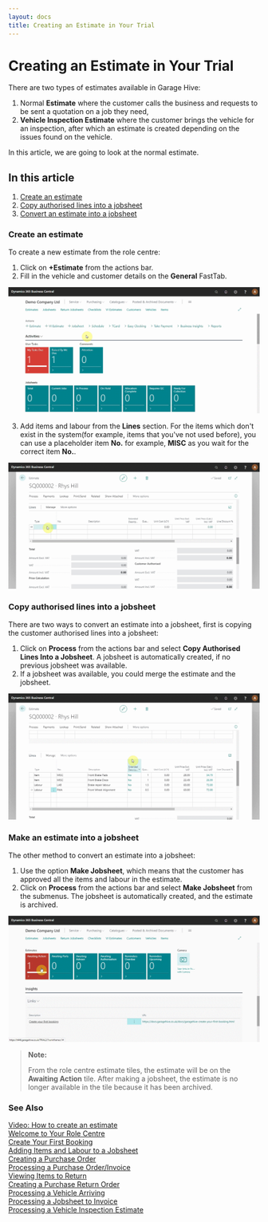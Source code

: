 ```yaml
---
layout: docs
title: Creating an Estimate in Your Trial
---
```


# Creating an Estimate in Your Trial
There are two types of estimates available in Garage Hive: 
1. Normal **Estimate** where the customer calls the business and requests to be sent a quotation on a job they need,
2. **Vehicle Inspection Estimate** where the customer brings the vehicle for an inspection, after which an estimate is created depending on the issues found on the vehicle.

In this article,  we are going to look at the normal estimate.

## In this article

1. [Create an estimate](#open-the-jobsheet-via-the-schedule)
2. [Copy authorised lines into a jobsheet](#adding-items-and-labour-in-the-jobsheet-manually)
3. [Convert an estimate into a jobsheet](#adding-items-and-labour-in-the-jobsheet-using-service-packages)

### Create an estimate
To create a new estimate from the role centre:
1. Click on **+Estimate** from the actions bar. 
2. Fill in the vehicle and customer details on the **General** FastTab.

![](media/garagehive-trial-creating-an-estimate1.gif)

3. Add items and labour from the **Lines** section. For the items which don't exist in the system(for example, items that you've not used before), you can use a placeholder item **No.** for example, **MISC** as you wait for the correct item **No.**.

![](media/garagehive-trial-creating-an-estimate2.gif)

### Copy authorised lines into a jobsheet
There are two ways to convert an estimate into a jobsheet, first is copying the customer authorised lines into a jobsheet:
1. Click on **Process** from the actions bar and select **Copy Authorised Lines Into a Jobsheet**. A jobsheet is automatically created, if no previous jobsheet was available. 
2. If a jobsheet was available, you could merge the estimate and the jobsheet.

![](media/garagehive-trial-creating-an-estimate3.gif)

### Make an estimate into a jobsheet

The other method to convert an estimate into a jobsheet:
1. Use the option **Make Jobsheet**, which means that the customer has approved all the items and labour in the estimate.
2. Click on **Process** from the actions bar and select **Make Jobsheet** from the submenus. The jobsheet is automatically created, and the estimate is archived.

![](media/garagehive-trial-creating-an-estimate4.gif)

> **Note:**
>
> From the role centre estimate tiles, the estimate will be on the **Awaiting Action** tile. After making a jobsheet, the estimate is no longer available in the tile because it has been archived.


### **See Also**

[Video: How to create an estimate](https://www.youtube.com/watch?v=otMUsW5hGAA&:target="_blank") \
[Welcome to Your Role Centre](garagehive-trial-welcome-to-the-role-centre.html) \
[Create Your First Booking](garagehive-trial-creating-your-first-booking.html) \
[Adding Items and Labour to a Jobsheet](garagehive-trial-adding-items-and-labour-to-a-jobsheet.html) \
[Creating a Purchase Order](garagehive-trial-creating-a-purchase-order.html) \
[Processing a Purchase Order/Invoice](garagehive-trial-processing-a-purchase-order.html) \
[Viewing Items to Return](garagehive-trial-viewing-items-to-return.html) \
[Creating a Purchase Return Order](garagehive-trial-creating-a-purchase-return-order.html) \
[Processing a Vehicle Arriving](garagehive-trial-processing-a-vehicle-arriving.html) \
[Processing a Jobsheet to Invoice](garagehive-trial-processing-a-jobsheet-to-invoice.html) \
[Processing a Vehicle Inspection Estimate](garagehive-trial-processing-a-vehicle-inspection-estimate.html)
